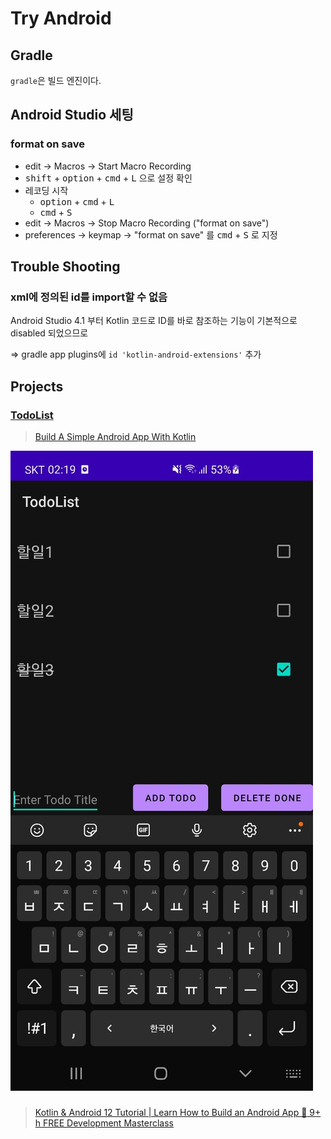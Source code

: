 # Try Android

## Gradle

`gradle`은 빌드 엔진이다.

## Android Studio 세팅

### format on save

- edit -> Macros -> Start Macro Recording
- <kbd>shift</kbd> + <kbd>option</kbd> + <kbd>cmd</kbd> + <kbd>L</kbd> 으로 설정 확인
- 레코딩 시작
  - <kbd>option</kbd> + <kbd>cmd</kbd> + <kbd>L</kbd>
  - <kbd>cmd</kbd> + <kbd>S</kbd>
- edit -> Macros -> Stop Macro Recording ("format on save")
- preferences -> keymap -> "format on save" 를 <kbd>cmd</kbd> + <kbd>S</kbd> 로 지정

## Trouble Shooting

### xml에 정의된 id를 import할 수 없음

Android Studio 4.1 부터 Kotlin 코드로 ID를 바로 참조하는 기능이 기본적으로 disabled 되었으므로

=> gradle app plugins에 `id 'kotlin-android-extensions'` 추가

## Projects

### [TodoList](./TodoList)

> [Build A Simple Android App With Kotlin](https://youtu.be/BBWyXo-3JGQ)

![TodoList 화면](./docs/images/TodoList.jpg)

### []()

> [Kotlin & Android 12 Tutorial | Learn How to Build an Android App 📱 9+ h FREE Development Masterclass](https://youtu.be/HwoxgUPabMk)
